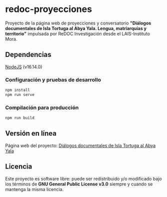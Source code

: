 # redoc-proyecciones

Proyecto de la página web de proyecciones y conversatorio **"Diálogos documentales de Isla Tortuga al Abya Yala. Lengua, matriarquías y territorio"** impulsada por ReDOC Investigación desde el LAIS-Instituto Mora.

## Dependencias

[NodeJS](https://nodejs.org) (v16.14.0)

### Configuración y pruebas de desarrollo
```sh
npm install
npm run serve
```

### Compilación para producción
```sh
npm run build
```

## Versión en línea

Página web del proyecto: [Diálogos documentales de Isla Tortuga al Abya Yala](http://lais.mora.edu.mx/proyecciones/)

## Licencia

Este proyecto es software libre: puede ser redistribuido y/o modificado bajo los términos de **GNU General Public License v3.0** siempre y cuando se mantenga la misma licencia.